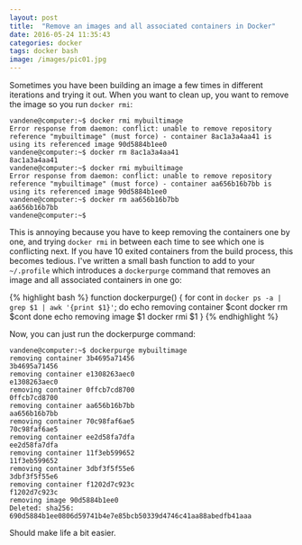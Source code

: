 ```yaml
---
layout: post
title:  "Remove an images and all associated containers in Docker"
date: 2016-05-24 11:35:43
categories: docker
tags: docker bash
image: /images/pic01.jpg
---
```


Sometimes you have been building an image a few times in different iterations and trying it out. When you want to clean up, you want to remove the image so you run `docker rmi`:

```
vandene@computer:~$ docker rmi mybuiltimage
Error response from daemon: conflict: unable to remove repository reference "mybuiltimage" (must force) - container 8ac1a3a4aa41 is using its referenced image 90d5884b1ee0
vandene@computer:~$ docker rm 8ac1a3a4aa41
8ac1a3a4aa41
vandene@computer:~$ docker rmi mybuiltimage
Error response from daemon: conflict: unable to remove repository reference "mybuiltimage" (must force) - container aa656b16b7bb is using its referenced image 90d5884b1ee0
vandene@computer:~$ docker rm aa656b16b7bb
aa656b16b7bb
vandene@computer:~$ 
```

This is annoying because you have to keep removing the containers one by one, and trying `docker rmi` in between each time to see which one is conflicting next. If you have 10 exited containers from the build process, this becomes tedious. I've written a small bash function to add to your `~/.profile` which introduces a `dockerpurge` command that removes an image and all associated containers in one go:

{% highlight bash %}
function dockerpurge() {
  for cont in `docker ps -a | grep $1 | awk '{print $1}'`; do
    echo removing container $cont
    docker rm $cont
  done 
  echo removing image $1
  docker rmi $1
}
{% endhighlight %}

Now, you can just run the dockerpurge command:

```
vandene@computer:~$ dockerpurge mybuiltimage
removing container 3b4695a71456
3b4695a71456
removing container e1308263aec0
e1308263aec0
removing container 0ffcb7cd8700
0ffcb7cd8700
removing container aa656b16b7bb
aa656b16b7bb
removing container 70c98faf6ae5
70c98faf6ae5
removing container ee2d58fa7dfa
ee2d58fa7dfa
removing container 11f3eb599652
11f3eb599652
removing container 3dbf3f5f55e6
3dbf3f5f55e6
removing container f1202d7c923c
f1202d7c923c
removing image 90d5884b1ee0
Deleted: sha256: 690d5884b1ee0806d59741b4e7e85bcb50339d4746c41aa88abedfb41aaa
```

Should make life a bit easier.
